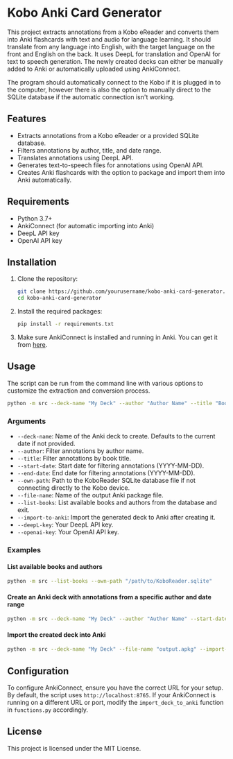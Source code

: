 # Kobo Anki Card Generator

This project extracts annotations from a Kobo eReader and converts them into Anki flashcards with text and audio for language learning. It should translate from any language into English, with the target language on the front and English on the back. It uses DeepL for translation and OpenAI for text to speech generation. The newly created decks can either be manually added to Anki or automatically uploaded using AnkiConnect.

The program should automatically connect to the Kobo if it is plugged in to the computer, however there is also the option to manually direct to the SQLite database if the automatic connection isn't working.


## Features

- Extracts annotations from a Kobo eReader or a provided SQLite database.
- Filters annotations by author, title, and date range.
- Translates annotations using DeepL API.
- Generates text-to-speech files for annotations using OpenAI API.
- Creates Anki flashcards with the option to package and import them into Anki automatically.

## Requirements

- Python 3.7+
- AnkiConnect (for automatic importing into Anki)
- DeepL API key
- OpenAI API key

## Installation

1. Clone the repository:
   ```bash
   git clone https://github.com/yourusername/kobo-anki-card-generator.git
   cd kobo-anki-card-generator
   ```

2. Install the required packages:
   ```bash
   pip install -r requirements.txt
   ```

3. Make sure AnkiConnect is installed and running in Anki. You can get it from [here](https://ankiweb.net/shared/info/2055492159).

## Usage

The script can be run from the command line with various options to customize the extraction and conversion process.

```bash
python -m src --deck-name "My Deck" --author "Author Name" --title "Book Title" --start-date "2024-01-01" --end-date "2024-01-31" --own-path "/path/to/KoboReader.sqlite" --file-name "output.apkg" --list-books --import-to-anki --deepL-key "your-deepl-key" --openai-key "your-openai-key"
```

### Arguments

- `--deck-name`: Name of the Anki deck to create. Defaults to the current date if not provided.
- `--author`: Filter annotations by author name.
- `--title`: Filter annotations by book title.
- `--start-date`: Start date for filtering annotations (YYYY-MM-DD).
- `--end-date`: End date for filtering annotations (YYYY-MM-DD).
- `--own-path`: Path to the KoboReader SQLite database file if not connecting directly to the Kobo device.
- `--file-name`: Name of the output Anki package file.
- `--list-books`: List available books and authors from the database and exit. 
- `--import-to-anki`: Import the generated deck to Anki after creating it.
- `--deepL-key`: Your DeepL API key.
- `--openai-key`: Your OpenAI API key.

### Examples

#### List available books and authors
```bash
python -m src --list-books --own-path "/path/to/KoboReader.sqlite"
```

#### Create an Anki deck with annotations from a specific author and date range
```bash
python -m src --deck-name "My Deck" --author "Author Name" --start-date "2024-01-01" --end-date "2024-01-31" --deepL-key "your-deepl-key" --openai-key "your-openai-key"
```

#### Import the created deck into Anki
```bash
python -m src --deck-name "My Deck" --file-name "output.apkg" --import-to-anki --deepL-key "your-deepl-key" --openai-key "your-openai-key"
```


## Configuration

To configure AnkiConnect, ensure you have the correct URL for your setup. By default, the script uses `http://localhost:8765`. If your AnkiConnect is running on a different URL or port, modify the `import_deck_to_anki` function in `functions.py` accordingly.

## License

This project is licensed under the MIT License.
